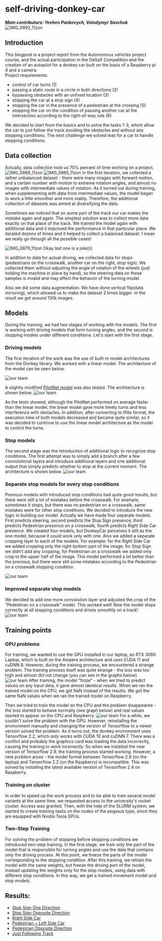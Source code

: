 # self-driving-donkey-car

_**Main contributors: Yevhen Pankevych, Volodymyr Savchuk**_
![IMG_0892_11zon](https://user-images.githubusercontent.com/56469845/204942743-5209e196-49d0-4a67-8e27-e92aac59e632.png)



## Introduction 

This blogpost is a project report from the Autonomous vehicles project course, and the actual participation 
in the DeltaX Competition and the creation of an autopilot for a donkey car built on the basis of a Raspberry pi 4 and a camera.  
Project requirements:
 * control of car turns (1)
 * passing a static route in a circle in both directions (2)
 * bypassing obstacles with an unfixed location (3)
 * stopping the car at a stop sign (4)
 * stopping the car in the presence of a pedestrian at the crossing (5)
 * stopping the car on the condition of passing another car at the intersection according to the right-of-way rule (6)

We decided to start from the basics and to solve the tasks 1-3, which allow the car to just follow the 
track avoiding the obstacles and without any stopping conditions. The next challenge we solved was for a car to handle stopping conditions. 


## Data collection

Actually, data collection took us 70% percent of time working on a project. 
![IMG_0868_11zon](https://user-images.githubusercontent.com/56469845/204942878-5e86f6eb-b8b6-450d-9bb6-880d23cb9634.png)
![IMG_0865_11zon](https://user-images.githubusercontent.com/56469845/204942893-948a8531-8143-4526-84cd-7fe615125c14.png)
In the first iteration, we collected a rather unbalanced dataset - there were many images with forward motion, and a certain number with motion to extreme rotation angles, and almost no images with intermediate values of rotation. As it turned out during training, when supplementing with data from intermediate values, the model began to work a little smoother and more stably. Therefore, the additional collection of datasets was aimed at diversifying the data.

Sometimes we noticed that on some part of the track our car makes the mistake again and again. The simplest solution was to collect more data exactly on that place of the track. We trained the model again with additional data and it improved the performance in that particular place. We iterated dozens of times and it helped to collect a balanced dataset. I mean we really go through all the possible cases!

![IMG_0879_11zon](https://user-images.githubusercontent.com/56469845/204942907-5877f83d-3517-4de6-9043-f178e7ca6edb.png)
Okay last one is a joke)))

In addition to data for actual driving, we collected data for stops (pedestrians on the crosswalk, another car on the right, stop sign). We collected them without adjusting the angle of rotation of the wheels (just holding the machine in place by hand), so the steering data on these samples is invalid and may affect the behavior of the turning model.

Also we did some data augmentation. We have done vertical flip(data mirroring), which allowed us to make the dataset 2 times bigger. In the result we got around 130k images.

## Models

During the training, we had two stages of working with the models. 
The first is working with driving models that form turning angles, 
and the second is stopping models under different conditions. 
Let's start with the first stage.

### Driving models

The first iteration of the work was the use of built-in model architectures from the Donkey library. We worked with a linear model. The architecture of the model can be seen below.

![our team](https://drive.google.com/uc?export=view&id=1sDtR4qYvJ4_bACUYD3hufAK4r5M2o_hI)

A slightly modified [PilotNet model](https://github.com/lhzlhz/PilotNet) was also tested. The architecture is shown below.
![our team](https://drive.google.com/uc?export=view&id=1FjW0Ll2-wysLdldq7viJbHsSVT23fqmL)

As the tests showed, although the PilotNet performed on average faster than the linear model, the linear model gave more timely turns and less interference with obstacles. In addition, after converting to tflite format, the execution time of both models decreased and became quite similar, so it was decided to continue to use the linear model architecture as the model to control the turns.

### Stop models

The second stage was the introduction of additional logic to recognize stop conditions. The first attempt was to simply add a branch after a few convolutional layers and introduce additional layers and one additional output that simply predicts whether to stop at the current moment. The architecture is shown below.
![our team](https://drive.google.com/uc?export=view&id=1_J7q17I9999dRoozSq4z7W5EvA5fcSqF)

### Separate stop models for every stop conditions

Previous models with introduced stop conditions had quite good results, but there were still a lot of mistakes before the crosswalk. For example, sometimes it stops, but there was no pedestrian on a crosswalk, same mistakes were for other stop conditions. We decided to introduce the new logic in building our model. Actually we have made four separate models. First predicts steering, second predicts the Stop Sign presence, third predicts Pedestrian presence on a crosswalk, fourth predicts Right Side Car presence. We created four models, but DonkeyCar perceives it still as the one model, because it could work only with one. Also we added a separate cropping layer to each of the models. For example: for the Right Side Car we added cropping only the right-bottom part of the image, for Stop Sign we didn’t add any cropping, for Pedestrian on a crosswalk we added only crop to the upper half of the image. This model performed a lot better than the previous, but there were still some mistakes according to the Pedestrian on a crosswalk stopping condition.

![our team](https://drive.google.com/uc?export=view&id=1I-1pKCJ9ZUCGO2zQIjtubc8Pufu-miKH)

### Improved separate stop models
We decided to add one more convolution layer and adjusted the crop of the “Pedestrian on a crosswalk” model. This worked well! Now the model stops correctly at all stopping conditions and drives smoothly on a track!
![our team](https://drive.google.com/uc?export=view&id=1xqpjrsOSi8iPTB2ehCgxMnDoca77RDDK)


## Training points

### GPU problems
For training, we wanted to use the GPU installed in our laptop, an RTX 3060 Laptop, which is built on the Ampere architecture and uses CUDA 11 and cuDNN 8. However, during the training process, we encountered a strange problem. The training process itself was quite strange - the loss was too high and almost did not change (you can see in the graphs below).
![our team](https://drive.google.com/uc?export=view&id=17_ynJcmxcs-fhLSJVo9U0VDx2ll8yiV1)
After training, the model "froze" - when we tried to predict values ​​on any input data, it gave almost identical results. When we ran the trained model on the CPU, we got NaN instead of the results. We got the same NaN values when we ran the trained model on Raspberry.

Then we tried to train the model on the CPU and the problem disappeared - the loss started to behave normally (see graph below) and real values started to appear on the CPU and Raspberry.
![our team](https://drive.google.com/uc?export=view&id=1sImHECWQAtlSLLNC9qKlnP73XsL5ruS4)
For a while, we couldn't solve the problem with the GPU. However, reinstalling the environment manually and changing the version of Tensorflow to a newer version solved the problem. As it turns out, the donkey environment uses Tensorflow 2.2, which only works with CUDA 10 and cuDNN 7. There was a conflict and probably the graphics card was loading the data incorrectly, causing the training to work incorrectly. So when we installed the new version of Tensorflow 2.9, the training process started working. However, a new problem arose - the model format between Tensorflow 2.9 (on the laptop) and Tensorflow 2.2 (on the Raspberry) is incompatible. This was solved by installing the latest available version of Tensorflow 2.4 on Raspberry.

### Training on cluster 

In order to speed up the work process and to be able to train several model variants at the same time, we requested access to the university's rocket cluster.  Access was granted. Then, with the help of the SLURM system, we started to create training tasks on the nodes of the pegasus type, since they are equipped with Nvidia Tesla GPUs.

### Two-Step Training

For solving the problem of stopping before stopping conditions we introduced two-step training. In the first stage, we train only the part of the model that is responsible for turning angles and use the data that contains only the driving process. At this point, we freeze the parts of the model corresponding to the stopping condition. After this training, we retrain the model with the same weights, but freeze the driving part of the model, instead updating the weights only for the stop models, using data with different stop conditions. In this way, we get a trained movement model and stop models.

## Results:

* [Stop Sign One Direction](https://drive.google.com/file/d/1d9yG5tPl3bv6fO8Gf8YeWWMEOVZfkkrR/view?usp=sharing)
* [Stop Sign Opposite Direction](https://drive.google.com/file/d/1WjwqWQXFzXb_H83h1KCs5WmSLjcpooNP/view?usp=sharing)
* [Right Side Car](https://drive.google.com/file/d/1_67PnDQh4MBNoINuRF0GStAnFWP8zUZJ/view?usp=sharing)
* [Pedestrian + Left Side Car](https://drive.google.com/file/d/1tIgGxVGBcvRxKx16Cb20XLj2pQ7n4EjN/view?usp=sharing)
* [Pedestrian Opposite Direction](https://drive.google.com/file/d/1usGlsu0dj1t3P98rFtADU2WxV-SoUWGR/view?usp=sharing)
* [Just Following Track](https://drive.google.com/file/d/1r8IeQSGxHCGHfuOi6e6oSKZ1Ox_PXmbJ/view?usp=sharing)
